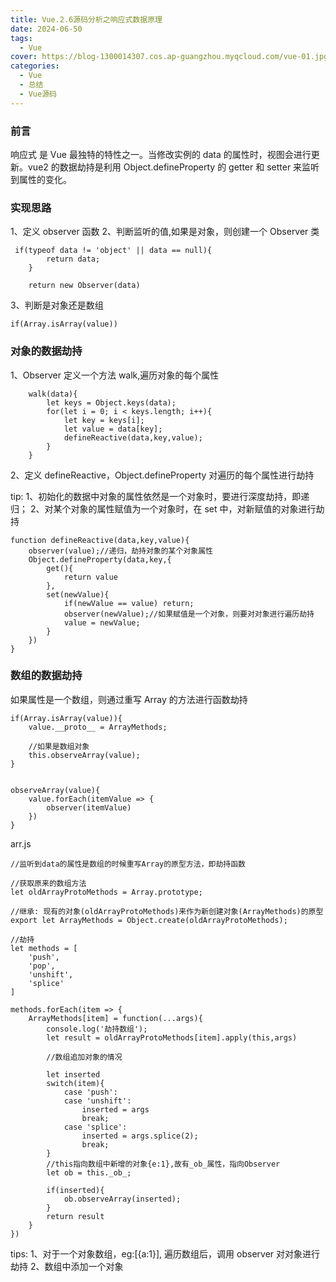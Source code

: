```yaml
---
title: Vue.2.6源码分析之响应式数据原理
date: 2024-06-50
tags:
  - Vue
cover: https://blog-1300014307.cos.ap-guangzhou.myqcloud.com/vue-01.jpg
categories:
  - Vue
  - 总结
  - Vue源码
---
```


### 前言

响应式 是 Vue 最独特的特性之一。当修改实例的 data 的属性时，视图会进行更新。vue2 的数据劫持是利用 Object.defineProperty 的 getter 和 setter 来监听到属性的变化。

### 实现思路

1、定义 observer 函数
2、判断监听的值,如果是对象，则创建一个 Observer 类

```
 if(typeof data != 'object' || data == null){
        return data;
    }

    return new Observer(data)
```

3、判断是对象还是数组

```
if(Array.isArray(value))
```

### 对象的数据劫持

1、Observer 定义一个方法 walk,遍历对象的每个属性

```
    walk(data){
        let keys = Object.keys(data);
        for(let i = 0; i < keys.length; i++){
            let key = keys[i];
            let value = data[key];
            defineReactive(data,key,value);
        }
    }
```

2、定义 defineReactive，Object.defineProperty 对遍历的每个属性进行劫持

tip:
1、初始化的数据中对象的属性依然是一个对象时，要进行深度劫持，即递归；
2、对某个对象的属性赋值为一个对象时，在 set 中，对新赋值的对象进行劫持

```
function defineReactive(data,key,value){
    observer(value);//递归，劫持对象的某个对象属性
    Object.defineProperty(data,key,{
        get(){
            return value
        },
        set(newValue){
            if(newValue == value) return;
            observer(newValue);//如果赋值是一个对象，则要对对象进行遍历劫持
            value = newValue;
        }
    })
}
```

### 数组的数据劫持

如果属性是一个数组，则通过重写 Array 的方法进行函数劫持

```
if(Array.isArray(value)){
    value.__proto__ = ArrayMethods;

    //如果是数组对象
    this.observeArray(value);
}


observeArray(value){
    value.forEach(itemValue => {
        observer(itemValue)
    })
}
```

arr.js

```
//监听到data的属性是数组的时候重写Array的原型方法，即劫持函数

//获取原来的数组方法
let oldArrayProtoMethods = Array.prototype;

//继承: 现有的对象(oldArrayProtoMethods)来作为新创建对象(ArrayMethods)的原型
export let ArrayMethods = Object.create(oldArrayProtoMethods);

//劫持
let methods = [
    'push',
    'pop',
    'unshift',
    'splice'
]

methods.forEach(item => {
    ArrayMethods[item] = function(...args){
        console.log('劫持数组');
        let result = oldArrayProtoMethods[item].apply(this,args)

        //数组追加对象的情况

        let inserted
        switch(item){
            case 'push':
            case 'unshift':
                inserted = args
                break;
            case 'splice':
                inserted = args.splice(2);
                break;
        }
        //this指向数组中新增的对象{e:1},故有_ob_属性，指向Observer
        let ob = this._ob_;

        if(inserted){
            ob.observeArray(inserted);
        }
        return result
    }
})

```

tips:
1、对于一个对象数组，eg:[{a:1}], 遍历数组后，调用 observer 对对象进行劫持
2、数组中添加一个对象
